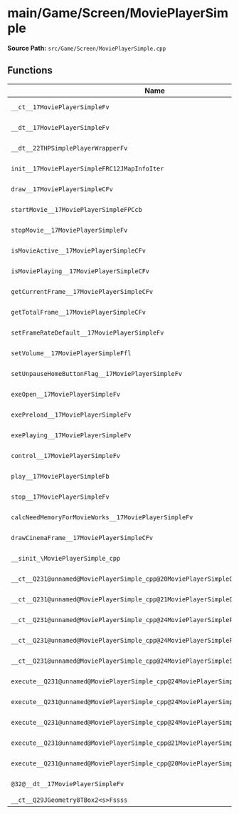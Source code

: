 # main/Game/Screen/MoviePlayerSimple

**Source Path:** `src/Game/Screen/MoviePlayerSimple.cpp`

## Functions

| Name | Address | Match % |
|------|---------|---------|
| `__ct__17MoviePlayerSimpleFv` | `0x80370FC0` | :white_check_mark: (100.0%) |
| `__dt__17MoviePlayerSimpleFv` | `0x80371088` | :white_check_mark: (100.0%) |
| `__dt__22THPSimplePlayerWrapperFv` | `0x8037114C` | :white_check_mark: (100.0%) |
| `init__17MoviePlayerSimpleFRC12JMapInfoIter` | `0x803711A4` | :white_check_mark: (100.0%) |
| `draw__17MoviePlayerSimpleCFv` | `0x80371240` | :white_check_mark: (100.0%) |
| `startMovie__17MoviePlayerSimpleFPCcb` | `0x8037132C` | :white_check_mark: (100.0%) |
| `stopMovie__17MoviePlayerSimpleFv` | `0x803713E8` | :white_check_mark: (100.0%) |
| `isMovieActive__17MoviePlayerSimpleCFv` | `0x80371434` | :white_check_mark: (100.0%) |
| `isMoviePlaying__17MoviePlayerSimpleCFv` | `0x803714D4` | :white_check_mark: (100.0%) |
| `getCurrentFrame__17MoviePlayerSimpleCFv` | `0x8037151C` | :white_check_mark: (100.0%) |
| `getTotalFrame__17MoviePlayerSimpleCFv` | `0x80371560` | :white_check_mark: (100.0%) |
| `setFrameRateDefault__17MoviePlayerSimpleFv` | `0x80371568` | :white_check_mark: (100.0%) |
| `setVolume__17MoviePlayerSimpleFfl` | `0x803715F8` | :white_check_mark: (100.0%) |
| `setUnpauseHomeButtonFlag__17MoviePlayerSimpleFv` | `0x80371634` | :white_check_mark: (100.0%) |
| `exeOpen__17MoviePlayerSimpleFv` | `0x8037163C` | :white_check_mark: (100.0%) |
| `exePreload__17MoviePlayerSimpleFv` | `0x80371704` | :white_check_mark: (100.0%) |
| `exePlaying__17MoviePlayerSimpleFv` | `0x8037175C` | :white_check_mark: (100.0%) |
| `control__17MoviePlayerSimpleFv` | `0x8037187C` | :white_check_mark: (100.0%) |
| `play__17MoviePlayerSimpleFb` | `0x80371884` | :white_check_mark: (100.0%) |
| `stop__17MoviePlayerSimpleFv` | `0x803718CC` | :white_check_mark: (100.0%) |
| `calcNeedMemoryForMovieWorks__17MoviePlayerSimpleFv` | `0x8037192C` | :white_check_mark: (100.0%) |
| `drawCinemaFrame__17MoviePlayerSimpleCFv` | `0x803719E0` | :white_check_mark: (100.0%) |
| `__sinit_\MoviePlayerSimple_cpp` | `0x80371A60` | :white_check_mark: (100.0%) |
| `__ct__Q231@unnamed@MoviePlayerSimple_cpp@20MoviePlayerSimpleOffFv` | `0x80371AA4` | :white_check_mark: (100.0%) |
| `__ct__Q231@unnamed@MoviePlayerSimple_cpp@21MoviePlayerSimpleOpenFv` | `0x80371AB4` | :white_check_mark: (100.0%) |
| `__ct__Q231@unnamed@MoviePlayerSimple_cpp@24MoviePlayerSimplePreloadFv` | `0x80371AC4` | :white_check_mark: (100.0%) |
| `__ct__Q231@unnamed@MoviePlayerSimple_cpp@24MoviePlayerSimplePlayingFv` | `0x80371AD4` | :white_check_mark: (100.0%) |
| `__ct__Q231@unnamed@MoviePlayerSimple_cpp@24MoviePlayerSimpleSuspendFv` | `0x80371AE4` | :white_check_mark: (100.0%) |
| `execute__Q231@unnamed@MoviePlayerSimple_cpp@24MoviePlayerSimpleSuspendCFP5Spine` | `0x80371AF4` | :white_check_mark: (100.0%) |
| `execute__Q231@unnamed@MoviePlayerSimple_cpp@24MoviePlayerSimplePlayingCFP5Spine` | `0x80371AF8` | :white_check_mark: (100.0%) |
| `execute__Q231@unnamed@MoviePlayerSimple_cpp@24MoviePlayerSimplePreloadCFP5Spine` | `0x80371B00` | :white_check_mark: (100.0%) |
| `execute__Q231@unnamed@MoviePlayerSimple_cpp@21MoviePlayerSimpleOpenCFP5Spine` | `0x80371B08` | :white_check_mark: (100.0%) |
| `execute__Q231@unnamed@MoviePlayerSimple_cpp@20MoviePlayerSimpleOffCFP5Spine` | `0x80371B10` | :white_check_mark: (100.0%) |
| `@32@__dt__17MoviePlayerSimpleFv` | `0x80371B14` | :white_check_mark: (100.0%) |
| `__ct__Q29JGeometry8TBox2<s>Fssss` | `0x80371B1C` | :x: (0.0%) |